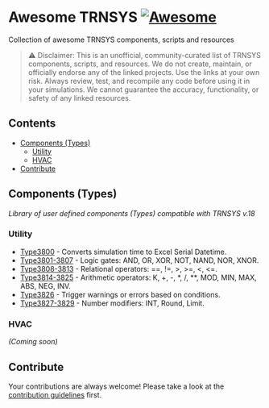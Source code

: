 # Awesome TRNSYS [![Awesome](https://awesome.re/badge.svg)](https://awesome.re)

 Collection of awesome TRNSYS components, scripts and resources

> ⚠️ Disclaimer: This is an unofficial, community-curated list of TRNSYS components, scripts, and resources. We do not create, maintain, or officially endorse any of the linked projects. Use the links at your own risk. Always review, test, and recompile any code before using it in your simulations. We cannot guarantee the accuracy, functionality, or safety of any linked resources.

## Contents
  - [Components (Types)](#components-types)
    - [Utility](#utility)
    - [HVAC](#hvac)
  - [Contribute](#contribute)

## Components (Types)

*Library of user defined components (Types) compatible with TRNSYS v.18*

### Utility

* [Type3800](https://github.com/allachance/TRNSYS-ExcelSerialDatetime-Type3800) - Converts simulation time to Excel Serial Datetime.
* [Type3801-3807](https://github.com/allachance/TRNSYS-LogicGates-Type3801-3807) - Logic gates: AND, OR, XOR, NOT, NAND, NOR, XNOR.
* [Type3808-3813](https://github.com/allachance/TRNSYS-RelationalOperators-Type3808-3813) - Relational operators: ==, !=, >, >=, <, <=.
* [Type3814-3825](https://github.com/allachance/TRNSYS-ArithmeticOperators-Type3814-3825) - Arithmetic operators: K, +, -, *, /, **, MOD, MIN, MAX, ABS, NEG, INV.
* [Type3826](https://github.com/allachance/TRNSYS-Debug-Type3826) - Trigger warnings or errors based on conditions.
* [Type3827-3829](https://github.com/allachance/TRNSYS-NumberModifier-Type3827-3829) - Number modifiers: INT, Round, Limit.

### HVAC
*(Coming soon)*

## Contribute

Your contributions are always welcome! Please take a look at the [contribution guidelines](https://github.com/allachance/awesome-trnsys/blob/main/contributing.md) first.
